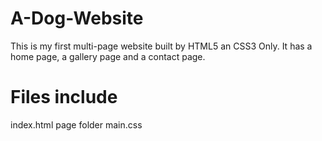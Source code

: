 # A-Dog-Website
This is my first multi-page website built by HTML5 an CSS3 Only. 
It has a home page, a gallery page and a contact page.
# Files include
index.html
page folder
main.css
